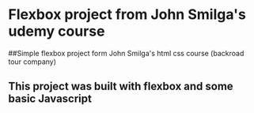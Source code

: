 # Flexbox project from John Smilga's udemy course
##Simple flexbox project form John Smilga's html css course (backroad tour company)
## This project was built with flexbox and some basic Javascript 
